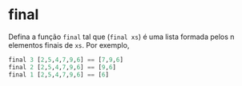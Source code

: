 # final 

Defina a função `final` tal que (`final xs`) é uma lista formada pelos n elementos finais de `xs`. Por exemplo,

```hs
final 3 [2,5,4,7,9,6] == [7,9,6]
final 2 [2,5,4,7,9,6] == [9,6]
final 1 [2,5,4,7,9,6] == [6]
```